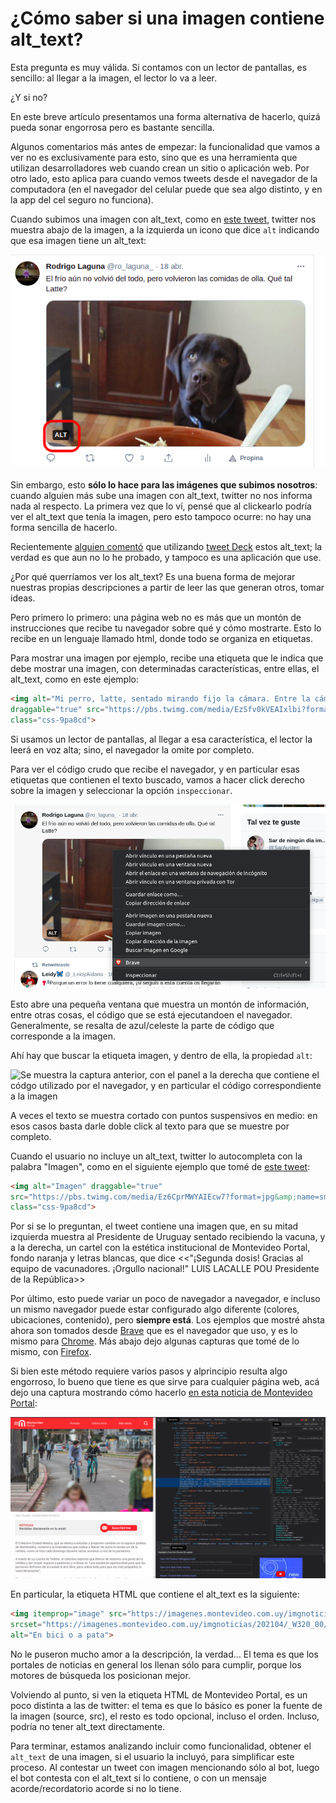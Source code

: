 # ¿Cómo saber si una imagen contiene alt_text?

Esta pregunta es muy válida. Si contamos con un lector de pantallas, 
es sencillo: al llegar a la imagen, el lector lo va a leer.

¿Y si no?

En este breve artículo presentamos una forma alternativa de hacerlo, 
quizá pueda sonar engorrosa pero es bastante sencilla.

Algunos comentarios más antes de empezar: la funcionalidad que vamos a ver no es 
exclusivamente para esto, sino que es una herramienta que utilizan desarrolladores 
web cuando crean un sitio o aplicación web. Por otro lado, esto aplica para 
cuando vemos tweets desde el navegador de la computadora (en el navegador del celular puede que sea algo distinto, 
y en la app del cel seguro no funciona).

Cuando subimos una imagen con alt_text, como en [este tweet](https://twitter.com/ro_laguna_/status/1383906634171224072),
twitter nos muestra abajo de la imagen, a la izquierda un icono que dice `alt` indicando que esa imagen tiene un alt_text:
 
![Captura de pantalla de un tweet con una foto de mi perro Latte. Abajo a la izquierda se ve el ícono que dice alt](/docs/media/latte_icono_alt_resaltado.png)

Sin embargo, esto **sólo lo hace para las imágenes que subimos nosotros**: 
cuando alguien más sube una imagen con alt_text, twitter no nos informa nada al respecto. La primera vez que lo ví,
pensé que al clickearlo podría ver el alt_text que tenía la imagen, pero esto tampoco ocurre: no hay una forma 
sencilla de hacerlo.

Recientemente [alguien comentó](https://twitter.com/SarAusten/status/1386002316055269384) que utilizando 
[tweet Deck](https://tweetdeck.twitter.com) estos alt_text; la verdad 
es que aun no lo he probado, y tampoco es una aplicación que use.

¿Por qué querríamos ver los alt_text? Es una buena forma de mejorar nuestras propias descripciones a partir de leer 
las que generan otros, tomar ideas.

Pero primero lo primero: una página web no es más que un montón de instrucciones que recibe tu navegador sobre qué y cómo mostrarte.
Esto lo recibe en un lenguaje llamado html, donde todo se organiza en etiquetas.

Para mostrar una imagen por ejemplo, recibe una etiqueta que le indica que debe mostrar una imagen,
 con determinadas características, entre ellas, el alt_text, como en este ejemplo:
 
```html
<img alt="Mi perro, latte, sentado mirando fijo la cámara. Entre la cámara y él hay un plato de rissoto. La foto es en el living de mi casa" 
draggable="true" src="https://pbs.twimg.com/media/EzSfv0kVEAIxlbi?format=jpg&amp;name=small" 
class="css-9pa8cd">
```
 
Si usamos un lector de pantallas, al llegar a esa característica, el lector la leerá en voz alta; sino, 
el navegador la omite por completo.

Para ver el código crudo que recibe el navegador, y en particular esas etiquetas que contienen el texto buscado, vamos a hacer click derecho 
sobre la imagen y seleccionar la opción  `inspeccionar`. 

![Se muestra la misma captura anterior, en la que hicimos click derecho, y aparecen un montón de opciones.](/docs/media/latte_click_derecho.png)

Esto abre una pequeña ventana que muestra un montón de información, entre otras cosas, 
el código que se está ejecutandoen el navegador. Generalmente, se resalta de azul/celeste la parte de código que corresponde a la imagen.

Ahí hay que buscar la etiqueta imagen, y dentro de ella, la propiedad `alt`:

![Se muestra la captura anterior, con el panel a la derecha que contiene el códgo utilizado por el navegador, 
y en particular el código correspondiente a la imagen](/docs/media/latte_twit_y_herramienta.png)


A veces el texto se muestra cortado con puntos suspensivos en medio: en esos casos basta darle doble click al 
texto para que se muestre por completo.

Cuando el usuario no incluye un alt_text, twitter lo autocompleta con la palabra "Imagen", como en el siguiente ejemplo 
que tomé de [este tweet](https://twitter.com/portalmvd/status/1386689487221182470):

```html
<img alt="Imagen" draggable="true" 
src="https://pbs.twimg.com/media/Ez6CprMWYAIEcw7?format=jpg&amp;name=small" 
class="css-9pa8cd">
```
Por si se lo preguntan, el tweet contiene una imagen que, en su mitad izquierda muestra al Presidente de Uruguay sentado recibiendo la vacuna, y a la derecha, 
un cartel con la estética institucional de Montevideo Portal, fondo naranja y letras blancas, que dice <<"¡Segunda dosis! Gracias al equipo de vacunadores. 
¡Orgullo nacional!" LUIS LACALLE POU Presidente de la República>>

Por último, esto puede variar un poco de navegador a navegador, e incluso un mismo navegador puede estar configurado 
algo diferente (colores, ubicaciones, contenido), pero **siempre está**. Los ejemplos que mostré ahsta ahora son tomados 
desde [Brave](http://brave.com) que es el navegador que uso, y es lo mismo para 
[Chrome](https://www.google.com/intl/es/chrome/). Más abajo dejo algunas capturas que tomé de lo mismo, con 
[Firefox](https://www.mozilla.org/es-ES/firefox/new/).

Si bien este método requiere varios pasos y alprincipio resulta algo engorroso,
 lo bueno que tiene es que sirve para cualquier página web, acá dejo una captura mostrando 
 cómo hacerlo 
 [en esta noticia de Montevideo Portal](https://www.montevideo.com.uy/Noticias/Colectivo-Ciudad-Abierta-reclama-a-la-IM-que-vuelva-a-peatonalizar-la-rambla-los-domingos-uc784646):
 
 
![Captura de pantalla del nevegador. A la izquierda se ve la noticia y a la derecha el cuadro de herramientas de inspección](/docs/media/ejemplo_montevideo_portal.png)

En particular, la etiqueta HTML que contiene el alt_text es la siguiente: 

```html
<img itemprop="image" src="https://imagenes.montevideo.com.uy/imgnoticias/202104/_W933_80/759739.jpg" 
srcset="https://imagenes.montevideo.com.uy/imgnoticias/202104/_W320_80/759739.jpg 1x, https://imagenes.montevideo.com.uy/imgnoticias/202104/_W640_80/759739.jpg 2x" 
alt="En bici o a pata">
```

No le puseron mucho amor a la descripción, la verdad... El tema es que los portales de noticias en general los llenan 
sólo para cumplir, porque los motores de búsqueda los posicionan mejor.

Volviendo al punto, si ven la etiqueta HTML de Montevideo Portal, es un poco distinta a las de twitter: el tema es que 
lo básico es poner la fuente de la imagen (source, src), el resto es todo opcional, incluso el orden. Incluso, podría 
no tener alt_text directamente.    

Para terminar, estamos analizando incluir como funcionalidad, obtener el `alt_text` de una imagen, si el usuario la incluyó, 
para simplificar este proceso. Al contestar un tweet con imagen mencionando sólo al bot, luego el bot contesta con el alt_text si lo contiene, 
o con un mensaje acorde/recordatorio acorde si no lo tiene.

